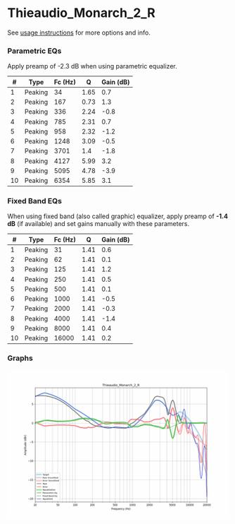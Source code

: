# Thieaudio_Monarch_2_R
See [usage instructions](https://github.com/jaakkopasanen/AutoEq#usage) for more options and info.

### Parametric EQs
Apply preamp of -2.3 dB when using parametric equalizer.

|   # | Type    |   Fc (Hz) |    Q |   Gain (dB) |
|-----|---------|-----------|------|-------------|
|   1 | Peaking |        34 | 1.65 |         0.7 |
|   2 | Peaking |       167 | 0.73 |         1.3 |
|   3 | Peaking |       336 | 2.24 |        -0.8 |
|   4 | Peaking |       785 | 2.31 |         0.7 |
|   5 | Peaking |       958 | 2.32 |        -1.2 |
|   6 | Peaking |      1248 | 3.09 |        -0.5 |
|   7 | Peaking |      3701 | 1.4  |        -1.8 |
|   8 | Peaking |      4127 | 5.99 |         3.2 |
|   9 | Peaking |      5095 | 4.78 |        -3.9 |
|  10 | Peaking |      6354 | 5.85 |         3.1 |

### Fixed Band EQs
When using fixed band (also called graphic) equalizer, apply preamp of **-1.4 dB** (if available) and set gains manually with these parameters.

|   # | Type    |   Fc (Hz) |    Q |   Gain (dB) |
|-----|---------|-----------|------|-------------|
|   1 | Peaking |        31 | 1.41 |         0.6 |
|   2 | Peaking |        62 | 1.41 |         0.1 |
|   3 | Peaking |       125 | 1.41 |         1.2 |
|   4 | Peaking |       250 | 1.41 |         0.5 |
|   5 | Peaking |       500 | 1.41 |         0.1 |
|   6 | Peaking |      1000 | 1.41 |        -0.5 |
|   7 | Peaking |      2000 | 1.41 |        -0.3 |
|   8 | Peaking |      4000 | 1.41 |        -1.4 |
|   9 | Peaking |      8000 | 1.41 |         0.4 |
|  10 | Peaking |     16000 | 1.41 |         0.2 |

### Graphs
![](./Thieaudio_Monarch_2_R.png)
